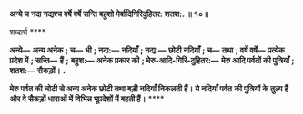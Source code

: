 **अन्ये च नदा नद्यश्च वर्षे वर्षे सन्ति बहुशो मेर्वादिगिरिदुहितर: शतश:. ॥ १०॥** 

शब्दार्थ **** 

**अन्ये—** **अन्य अनेक** **; च—** **भी** **; नदा:—** **नदियाँ** **; नद्य:—** **छोटी नदियाँ** **; च—** **तथा** **; वर्षे वर्षे—** **प्रत्येक प्रदेश में** **; सन्ति—** **हैं** **;** **बहुश:—** **अनेक प्रकार की** **; मेरु-आदि-गिरि-दुहितर:—** **मेरु आदि पर्वतों की पुत्रियाँ** **; शतश:—** **सैकड़ों।** **.** 

**मेरु पर्वत की चोटी से अन्य अनेक छोटी तथा बड़ी नदियाँ निकलती हैं। ये नदियाँ पर्वत** **की पुत्रियों के तुल्य हैं और वे सैकड़ों धाराओं में विभिन्न भूप्रदेशों में बहती हैं।** **** 